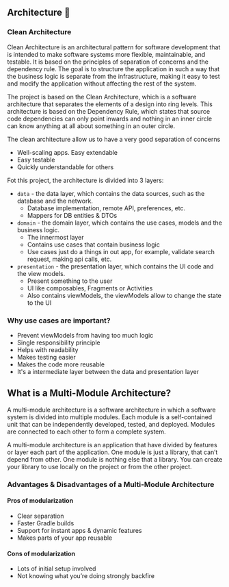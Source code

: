 ## Architecture :wrench:

### Clean Architecture

Clean Architecture is an architectural pattern for software development that is intended to make software systems more flexible, maintainable, and testable. It is based on the principles of separation of concerns and the dependency rule. The goal is to structure the application in such a way that the business logic is separate from the infrastructure, making it easy to test and modify the application without affecting the rest of the system.

The project is based on the Clean Architecture, which is a software architecture that separates the elements of a design into ring levels. This architecture is based on the Dependency Rule, which states that source code dependencies can only point inwards and nothing in an inner circle can know anything at all about something in an outer circle.

The clean architecture allow us to have a very good separation of concerns
- Well-scaling apps. Easy extendable
- Easy testable
- Quickly understandable for others

Fot this project, the architecture is divided into 3 layers:
- `data` - the data layer, which contains the data sources, such as the database and the network.
    - Database implementation, remote API, preferences, etc.
    - Mappers for DB entities & DTOs
- `domain` - the domain layer, which contains the use cases, models and the business logic.
    - The innermost layer
    - Contains use cases that contain business logic
    - Use cases just do a things in out app, for example, validate search request, making api calls, etc.
- `presentation` - the presentation layer, which contains the UI code and the view models.
    - Present something to the user
    - UI like composables, Fragments or Activities
    - Also contains viewModels, the viewModels allow to change the state to the UI


### Why use cases are important?

- Prevent viewModels from having too much logic
- Single responsibility principle
- Helps with readability
- Makes testing easier
- Makes the code more reusable
- It's a intermediate layer between the data and presentation layer

## What is a Multi-Module Architecture?

A multi-module architecture is a software architecture in which a software system is divided into multiple modules. Each module is a self-contained unit that can be independently developed, tested, and deployed. Modules are connected to each other to form a complete system.

A multi-module architecture is an application that have divided by features or layer each part of the application. One module is just a library, that can’t depend from other. One module is nothing else that a library. You can create your library to use locally on the project or from the other project.

### Advantages & Disadvantages of a Multi-Module Architecture

#### Pros of modularization

- Clear separation
- Faster Gradle builds
- Support for instant apps & dynamic features
- Makes parts of your app reusable

#### Cons of modularization

- Lots of initial setup involved
- Not knowing what you’re doing strongly backfire